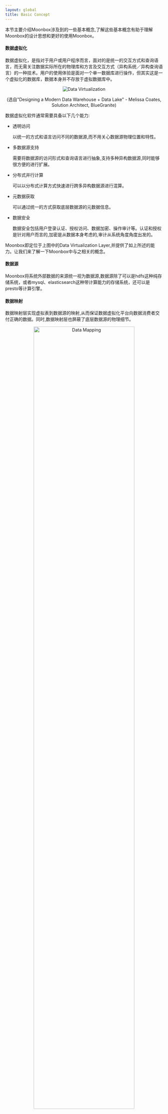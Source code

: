 ```yaml
---
layout: global
title: Basic Concept
---
```


本节主要介绍Moonbox涉及到的一些基本概念,了解这些基本概念有助于理解Moonbox的设计思想和更好的使用Moonbox。


#### 数据虚拟化

数据虚拟化，是指对于用户或用户程序而言，面对的是统一的交互方式和查询语言，而无需关注数据实际所在的物理库和方言及交互方式（异构系统／异构查询语言）的一种技术。用户的使用体验是面对一个单一数据库进行操作，但其实这是一个虚拟化的数据库，数据本身并不存放于虚拟数据库中。

<p style="text-align: center;">
  <img src="img/data-virtualization.jpg" title="Data Virtualization" alt="Data Virtualization" />
</p>
<p style="text-align: center;">
  (选自"Designing a Modern Data Warehouse + Data Lake" - Melissa Coates, Solution Architect, BlueGranite)
</p>



数据虚拟化软件通常需要具备以下几个能力:
- 透明访问

    以统一的方式和语言访问不同的数据源,而不用关心数据源物理位置和特性。
- 多数据源支持

    需要将数据源的访问形式和查询语言进行抽象,支持多种异构数据源,同时能够很方便的进行扩展。
- 分布式并行计算

    可以以分布式计算方式快速进行跨多异构数据源进行混算。
- 元数据获取

    可以通过统一的方式获取底层数据源的元数据信息。
- 数据安全

    数据安全包括用户登录认证、授权访问、数据加密、操作审计等。认证和授权是针对用户而言的,加密是从数据本身考虑的,审计从系统角度角度出发的。

Moonbox即定位于上图中的Data Virtualization Layer,并提供了如上所述的能力。让我们来了解一下Moonbox中与之相关的概念。


#### 数据源

Moonbox将系统外部数据的来源统一视为数据源,数据源除了可以是hdfs这种纯存储系统，或者mysql、elasticsearch这种带计算能力的存储系统，还可以是presto等计算引擎。


#### 数据映射

   数据映射层实现虚拟表到数据源的映射,从而保证数据虚拟化平台向数据消费者交付正确的数据。同时,数据映射层也屏蔽了底层数据源的物理细节。
<p style="text-align: center;">
  <img src="img/guide-concept-datamapping.png" style="width:80%;height:80%;" title="Data Mapping" alt="Data Mapping" />
</p>
Moonbox和数据库一样,提供两级命名空间,分别是数据库和表。虚拟库有两种组织方式:TYPE 1和TYPE 2。

- TYPE 1

    此种方式的虚拟库中的虚拟表可以来自不同的源库中的部分源表。此方式类似于Spark SQL中的数据库的组织形式,非常适合按照业务需求将散落在不同的源库中的源表组织到一个虚拟库中。
- TYPE 2

    此种方式的虚拟库中的虚拟表来自同一个源库中的所有源表。此种方式类似于Presto中的schema的组织形式,可以快速将源库映射成Moonbox的虚拟库。

View的概念类似于关系型数据库中的逻辑视图,从属于数据库,view基于虚拟表通过SQL定义创建,view也可以基于view创建出嵌套的view。


#### 用户体系

Moonbox引入了Organization的概念,用于划分用户空间。Moonbox用户大致可以分为三类,分别是ROOT、管理员(Sa)和普通用户(User)。

- ROOT

    系统内置用户,不属于任何Organization。用于创建Organization和在Organization中创建出管理员(Sa)。
- 管理员(Sa)

    由ROOT创建,从属于Organization,一个Organization中可以有一个或者多个Sa。Sa负责管理该Organization中的所有资源,包括创建普通用户并授予其适当的权利。
- 普通用户(User)

    由Sa或者拥有创建用户能力的普通用户创建,和创建者属于同一个Organization。
Moonbox将用户的能力抽象出六个属性,管理员(Sa)拥有全部属性能力,普通用户通过属性的自由搭配可以组合出多种满足需求的角色用户。

<p style="text-align: center;">
  <img src="img/guide-concept-users.png" style="width:80%;height:80%;" title="User System" alt="User System" />
</p>

  - Account

    是否可以执行用户管理类指令,比如创建、删除用户等。
  - DDL

    是否可以执行数据定义类指令,比如创建、删除数据库,挂载、卸载虚拟表等。
  - DCL

    是否可以执行数据控制类指令,比如将某个库、某张表或者某张表的某些字段授权给用些用户等。

  - GrantAccount

    是否可以执行提升其他普通用户能力的指令,使其拥有Account能力。
  - GrantDDL

    是否可以执行提升其他普通用户能力的指令,使其拥有DDL能力。
  - GrantDCL

    是否可以执行提升其他普通用户能力的指令,使其拥有DCL能力。


#### 权限体系

除了通过用户属性来控制用户指令级别的权限外,Moonbox提供了对虚拟表的授权访问能力。

- insert

    表级别的写权限控制。对库授权代表着对该库中所有表进行授权。

- select

    列级别的读权限控制,对库授权代表对该库中所有表的所有列进行授权,对表授权代表对该表的所有列授权。

- update(待完成)

    列级别的更新权限控制,对库授权代表对该库中所有表的所有列进行授权,对表授权代表对该表的所有列授权。

- truncate(待完成)

    表级别的清空表权限控制。对库授权代表着对该库中所有表进行授权。
- delete(待完成)

    表级别的删除表权限控制。对库授权代表着对该库中所有表进行授权。

值得说明的是,Moonbox采用的方式是将库级、表级、列级授权关系分别存储在三张授权表中,且在查询确定用户授权关系的时候库级优先于表级查询,表级优先于列级查询。各个级别的授权关系是独立的,不同级别的授权关系不会跃迁。


#### 分布式计算

Moonbox使用Spark作为分布式计算引擎,更多关于Spark的内容请参考Spark官网。


#### 下推优化

SQL pushdown是数据虚拟化软件常用的查询优化手段,思路是将能显著减少结果集的算子下推到数据源执行,以减少从数据源拉取回数据虚拟化软件中的数据量。Spark SQL支持将Project和Filter算子下推到数据源执行,但是没有充分考虑数据源的特性,比如数据源本身具有计算能力,能支持更多的算子。Moonbox能根据数据源的特性,能将用户输入的一个大SQL进行拆分,使更多适合在数据源执行的算子下推到数据源执行。



